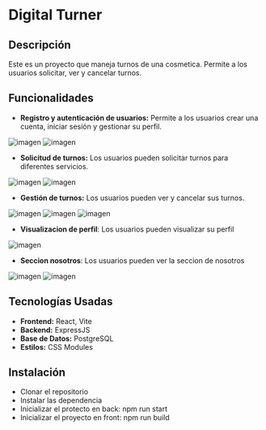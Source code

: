 # Digital Turner

## Descripción

Este es un proyecto que maneja turnos de una cosmetica. Permite a los usuarios solicitar, ver y cancelar turnos. 

## Funcionalidades

- **Registro y autenticación de usuarios:** Permite a los usuarios crear una cuenta, iniciar sesión y gestionar su perfil.

![imagen](./img/registroPC.png)
![imagen](./img/INICIOSESIONpc.png)

- **Solicitud de turnos:** Los usuarios pueden solicitar turnos para diferentes servicios.

![imagen](./img/obtenerturnoPC.png)
![imagen](./img/turnoPC.png)

- **Gestión de turnos:** Los usuarios pueden ver y cancelar sus turnos.

![imagen](./img/turnocanceladoPC.png)
![imagen](./img/turnosCEL.png)
![imagen](./img//turnosPC.png)

- **Visualizacion de perfil**: Los usuarios pueden visualizar su perfil

![imagen](./img/perfilPC.png)

- **Seccion nosotros**: Los usuarios pueden ver la seccion de nosotros

![imagen](./img/nosotrosCEL.png)
![imagen](./img/menuCEL.png)

## Tecnologías Usadas

- **Frontend:** React, Vite
- **Backend:** ExpressJS
- **Base de Datos:** PostgreSQL 
- **Estilos:** CSS Modules

## Instalación

- Clonar el repositorio
- Instalar las dependencia
- Inicializar el protecto en back: npm run start
- Inicializar el proyecto en front: npm run build
